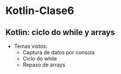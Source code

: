 # Kotlin-Clase6
Kotlin: ciclo do while y arrays
--------------------------------------------------------------------------------------------------------------------------------------------------------------------------
- Temas vistos:
  + Captura de datos por consola
  + Ciclo do while
  + Repaso de arrays
